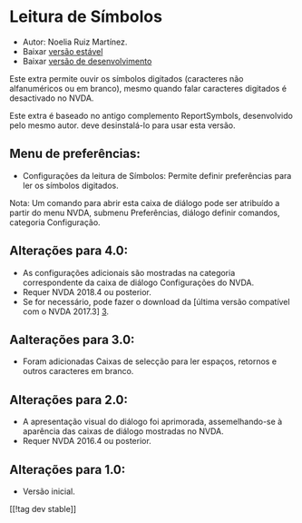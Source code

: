 # Leitura de Símbolos #

*	Autor: Noelia Ruiz Martínez.
*	Baixar [versão estável][1]
*	Baixar [versão de desenvolvimento][2]

Este extra permite ouvir os símbolos digitados (caracteres não alfanuméricos
ou em branco), mesmo quando falar caracteres digitados é desactivado no
NVDA.

Este extra é baseado no antigo complemento ReportSymbols, desenvolvido pelo
mesmo autor. deve desinstalá-lo para usar esta versão.

## Menu de preferências: ##
*	Configurações da leitura de Símbolos: Permite definir preferências para
  ler os símbolos digitados.

Nota: Um comando para abrir esta caixa de diálogo pode ser atribuído a
partir do menu NVDA, submenu Preferências, diálogo definir comandos,
categoria Configuração.

## Alterações para 4.0: ##
* As configurações adicionais são mostradas na categoria correspondente da
  caixa de diálogo Configurações do NVDA.
* Requer NVDA 2018.4 ou posterior.
* Se for necessário, pode fazer o download da [última versão compatível com
  o NVDA 2017.3] [3].

## Aalterações para 3.0: ##
* Foram adicionadas Caixas de selecção para ler espaços, retornos e outros
  caracteres em branco.

## Alterações para 2.0: ##
*	A apresentação visual do diálogo foi aprimorada, assemelhando-se à
  aparência das caixas de diálogo mostradas no NVDA.
*	Requer NVDA 2016.4 ou posterior.

## Alterações para 1.0: ##
*	Versão inicial.


[[!tag dev stable]]

[1]: https://addons.nvda-project.org/files/get.php?file=rsy

[2]: https://addons.nvda-project.org/files/get.php?file=rsy-dev

[3]: https://addons.nvda-project.org/files/get.php?file=rsy-o
